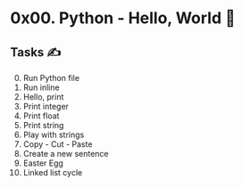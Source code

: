# 0x00. Python - Hello, World 🐍

## Tasks ✍️

0. Run Python file
1. Run inline
2. Hello, print
3. Print integer
4. Print float
5. Print string
6. Play with strings
7. Copy - Cut - Paste
8. Create a new sentence
9. Easter Egg
10. Linked list cycle
